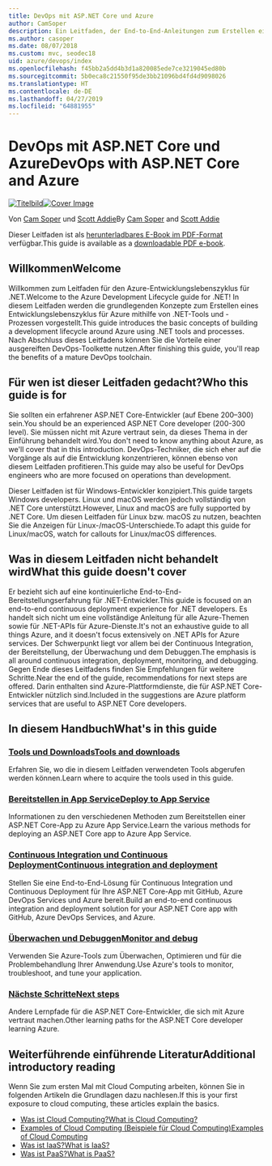 ```yaml
---
title: DevOps mit ASP.NET Core und Azure
author: CamSoper
description: Ein Leitfaden, der End-to-End-Anleitungen zum Erstellen einer DevOps-Pipeline für eine in Azure gehostete ASP.NET Core-App bereitstellt.
ms.author: casoper
ms.date: 08/07/2018
ms.custom: mvc, seodec18
uid: azure/devops/index
ms.openlocfilehash: f45bb2a5dd4b3d1a820085ede7ce3219045ed80b
ms.sourcegitcommit: 5b0eca8c21550f95de3bb21096bd4fd4d9098026
ms.translationtype: HT
ms.contentlocale: de-DE
ms.lasthandoff: 04/27/2019
ms.locfileid: "64881955"
---
```

# <a name="devops-with-aspnet-core-and-azure"></a><span data-ttu-id="aaf8c-103">DevOps mit ASP.NET Core und Azure</span><span class="sxs-lookup"><span data-stu-id="aaf8c-103">DevOps with ASP.NET Core and Azure</span></span>

<span data-ttu-id="aaf8c-104">[![Titelbild](./media/cover-large.png)](https://aka.ms/devopsbook)</span><span class="sxs-lookup"><span data-stu-id="aaf8c-104">[![Cover Image](./media/cover-large.png)](https://aka.ms/devopsbook)</span></span>

<span data-ttu-id="aaf8c-105">Von [Cam Soper](https://twitter.com/camsoper) und [Scott Addie](https://twitter.com/scottaddie)</span><span class="sxs-lookup"><span data-stu-id="aaf8c-105">By [Cam Soper](https://twitter.com/camsoper) and [Scott Addie](https://twitter.com/scottaddie)</span></span>

<span data-ttu-id="aaf8c-106">Dieser Leitfaden ist als [herunterladbares E-Book im PDF-Format](https://aka.ms/devopsbook) verfügbar.</span><span class="sxs-lookup"><span data-stu-id="aaf8c-106">This guide is available as a [downloadable PDF e-book](https://aka.ms/devopsbook).</span></span>

## <a name="welcome"></a><span data-ttu-id="aaf8c-107">Willkommen</span><span class="sxs-lookup"><span data-stu-id="aaf8c-107">Welcome</span></span> 

<span data-ttu-id="aaf8c-108">Willkommen zum Leitfaden für den Azure-Entwicklungslebenszyklus für .NET.</span><span class="sxs-lookup"><span data-stu-id="aaf8c-108">Welcome to the Azure Development Lifecycle guide for .NET!</span></span> <span data-ttu-id="aaf8c-109">In diesem Leitfaden werden die grundlegenden Konzepte zum Erstellen eines Entwicklungslebenszyklus für Azure mithilfe von .NET-Tools und -Prozessen vorgestellt.</span><span class="sxs-lookup"><span data-stu-id="aaf8c-109">This guide introduces the basic concepts of building a development lifecycle around Azure using .NET tools and processes.</span></span> <span data-ttu-id="aaf8c-110">Nach Abschluss dieses Leitfadens können Sie die Vorteile einer ausgereiften DevOps-Toolkette nutzen.</span><span class="sxs-lookup"><span data-stu-id="aaf8c-110">After finishing this guide, you'll reap the benefits of a mature DevOps toolchain.</span></span>

## <a name="who-this-guide-is-for"></a><span data-ttu-id="aaf8c-111">Für wen ist dieser Leitfaden gedacht?</span><span class="sxs-lookup"><span data-stu-id="aaf8c-111">Who this guide is for</span></span>

<span data-ttu-id="aaf8c-112">Sie sollten ein erfahrener ASP.NET Core-Entwickler (auf Ebene 200–300) sein.</span><span class="sxs-lookup"><span data-stu-id="aaf8c-112">You should be an experienced ASP.NET Core developer (200-300 level).</span></span> <span data-ttu-id="aaf8c-113">Sie müssen nicht mit Azure vertraut sein, da dieses Thema in der Einführung behandelt wird.</span><span class="sxs-lookup"><span data-stu-id="aaf8c-113">You don't need to know anything about Azure, as we'll cover that in this introduction.</span></span> <span data-ttu-id="aaf8c-114">DevOps-Techniker, die sich eher auf die Vorgänge als auf die Entwicklung konzentrieren, können ebenso von diesem Leitfaden profitieren.</span><span class="sxs-lookup"><span data-stu-id="aaf8c-114">This guide may also be useful for DevOps engineers who are more focused on operations than development.</span></span>

<span data-ttu-id="aaf8c-115">Dieser Leitfaden ist für Windows-Entwickler konzipiert.</span><span class="sxs-lookup"><span data-stu-id="aaf8c-115">This guide targets Windows developers.</span></span> <span data-ttu-id="aaf8c-116">Linux und macOS werden jedoch vollständig von .NET Core unterstützt.</span><span class="sxs-lookup"><span data-stu-id="aaf8c-116">However, Linux and macOS are fully supported by .NET Core.</span></span> <span data-ttu-id="aaf8c-117">Um diesen Leitfaden für Linux bzw. macOS zu nutzen, beachten Sie die Anzeigen für Linux-/macOS-Unterschiede.</span><span class="sxs-lookup"><span data-stu-id="aaf8c-117">To adapt this guide for Linux/macOS, watch for callouts for Linux/macOS differences.</span></span>

## <a name="what-this-guide-doesnt-cover"></a><span data-ttu-id="aaf8c-118">Was in diesem Leitfaden nicht behandelt wird</span><span class="sxs-lookup"><span data-stu-id="aaf8c-118">What this guide doesn't cover</span></span>

<span data-ttu-id="aaf8c-119">Er bezieht sich auf eine kontinuierliche End-to-End-Bereitstellungserfahrung für .NET-Entwickler.</span><span class="sxs-lookup"><span data-stu-id="aaf8c-119">This guide is focused on an end-to-end continuous deployment experience for .NET developers.</span></span> <span data-ttu-id="aaf8c-120">Es handelt sich nicht um eine vollständige Anleitung für alle Azure-Themen sowie für .NET-APIs für Azure-Dienste.</span><span class="sxs-lookup"><span data-stu-id="aaf8c-120">It's not an exhaustive guide to all things Azure, and it doesn't focus extensively on .NET APIs for Azure services.</span></span> <span data-ttu-id="aaf8c-121">Der Schwerpunkt liegt vor allem bei der Continuous Integration, der Bereitstellung, der Überwachung und dem Debuggen.</span><span class="sxs-lookup"><span data-stu-id="aaf8c-121">The emphasis is all around continuous integration, deployment, monitoring, and debugging.</span></span> <span data-ttu-id="aaf8c-122">Gegen Ende dieses Leitfadens finden Sie Empfehlungen für weitere Schritte.</span><span class="sxs-lookup"><span data-stu-id="aaf8c-122">Near the end of the guide, recommendations for next steps are offered.</span></span> <span data-ttu-id="aaf8c-123">Darin enthalten sind Azure-Plattformdienste, die für ASP.NET Core-Entwickler nützlich sind.</span><span class="sxs-lookup"><span data-stu-id="aaf8c-123">Included in the suggestions are Azure platform services that are useful to ASP.NET Core developers.</span></span>

## <a name="whats-in-this-guide"></a><span data-ttu-id="aaf8c-124">In diesem Handbuch</span><span class="sxs-lookup"><span data-stu-id="aaf8c-124">What's in this guide</span></span>

### <a name="tools-and-downloadsxrefazuredevopstools-and-downloads"></a>[<span data-ttu-id="aaf8c-125">Tools und Downloads</span><span class="sxs-lookup"><span data-stu-id="aaf8c-125">Tools and downloads</span></span>](xref:azure/devops/tools-and-downloads)

<span data-ttu-id="aaf8c-126">Erfahren Sie, wo die in diesem Leitfaden verwendeten Tools abgerufen werden können.</span><span class="sxs-lookup"><span data-stu-id="aaf8c-126">Learn where to acquire the tools used in this guide.</span></span>

### <a name="deploy-to-app-servicexrefazuredevopsdeploy-to-app-service"></a>[<span data-ttu-id="aaf8c-127">Bereitstellen in App Service</span><span class="sxs-lookup"><span data-stu-id="aaf8c-127">Deploy to App Service</span></span>](xref:azure/devops/deploy-to-app-service)

<span data-ttu-id="aaf8c-128">Informationen zu den verschiedenen Methoden zum Bereitstellen einer ASP.NET Core-App zu Azure App Service.</span><span class="sxs-lookup"><span data-stu-id="aaf8c-128">Learn the various methods for deploying an ASP.NET Core app to Azure App Service.</span></span>

### <a name="continuous-integration-and-deploymentxrefazuredevopscicd"></a>[<span data-ttu-id="aaf8c-129">Continuous Integration und Continuous Deployment</span><span class="sxs-lookup"><span data-stu-id="aaf8c-129">Continuous integration and deployment</span></span>](xref:azure/devops/cicd)

<span data-ttu-id="aaf8c-130">Stellen Sie eine End-to-End-Lösung für Continuous Integration und Continuous Deployment für Ihre ASP.NET Core-App mit GitHub, Azure DevOps Services und Azure bereit.</span><span class="sxs-lookup"><span data-stu-id="aaf8c-130">Build an end-to-end continuous integration and deployment solution for your ASP.NET Core app with GitHub, Azure DevOps Services, and Azure.</span></span>

### <a name="monitor-and-debugxrefazuredevopsmonitor"></a>[<span data-ttu-id="aaf8c-131">Überwachen und Debuggen</span><span class="sxs-lookup"><span data-stu-id="aaf8c-131">Monitor and debug</span></span>](xref:azure/devops/monitor)

<span data-ttu-id="aaf8c-132">Verwenden Sie Azure-Tools zum Überwachen, Optimieren und für die Problembehandlung Ihrer Anwendung.</span><span class="sxs-lookup"><span data-stu-id="aaf8c-132">Use Azure's tools to monitor, troubleshoot, and tune your application.</span></span>

### <a name="next-stepsxrefazuredevopsnext-steps"></a>[<span data-ttu-id="aaf8c-133">Nächste Schritte</span><span class="sxs-lookup"><span data-stu-id="aaf8c-133">Next steps</span></span>](xref:azure/devops/next-steps)

<span data-ttu-id="aaf8c-134">Andere Lernpfade für die ASP.NET Core-Entwickler, die sich mit Azure vertraut machen.</span><span class="sxs-lookup"><span data-stu-id="aaf8c-134">Other learning paths for the ASP.NET Core developer learning Azure.</span></span>

## <a name="additional-introductory-reading"></a><span data-ttu-id="aaf8c-135">Weiterführende einführende Literatur</span><span class="sxs-lookup"><span data-stu-id="aaf8c-135">Additional introductory reading</span></span>

<span data-ttu-id="aaf8c-136">Wenn Sie zum ersten Mal mit Cloud Computing arbeiten, können Sie in folgenden Artikeln die Grundlagen dazu nachlesen.</span><span class="sxs-lookup"><span data-stu-id="aaf8c-136">If this is your first exposure to cloud computing, these articles explain the basics.</span></span>

* [<span data-ttu-id="aaf8c-137">Was ist Cloud Computing?</span><span class="sxs-lookup"><span data-stu-id="aaf8c-137">What is Cloud Computing?</span></span>](https://azure.microsoft.com/overview/what-is-cloud-computing/)
* [<span data-ttu-id="aaf8c-138">Examples of Cloud Computing (Beispiele für Cloud Computing)</span><span class="sxs-lookup"><span data-stu-id="aaf8c-138">Examples of Cloud Computing</span></span>](https://azure.microsoft.com/overview/examples-of-cloud-computing/)
* [<span data-ttu-id="aaf8c-139">Was ist IaaS?</span><span class="sxs-lookup"><span data-stu-id="aaf8c-139">What is IaaS?</span></span>](https://azure.microsoft.com/overview/what-is-iaas/)
* [<span data-ttu-id="aaf8c-140">Was ist PaaS?</span><span class="sxs-lookup"><span data-stu-id="aaf8c-140">What is PaaS?</span></span>](https://azure.microsoft.com/overview/what-is-paas/)
